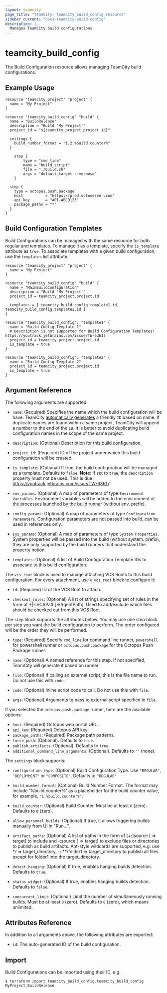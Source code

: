 ```yaml
---
layout: teamcity
page_title: "TeamCity: teamcity_build_config resource"
sidebar_current: "docs-teamcity-build-config"
description: |-
  Manages TeamCity build configurations
---
```


# teamcity\_build\_config

The Build Configuration resource allows managing TeamCity build configurations.

## Example Usage

```hcl
resource "teamcity_project" "project" {
  name = "My Project"
}

resource "teamcity_build_config" "build" {
  name = "BuildRelease"
  description = "Build 'My Project'"
  project_id = "${teamcity_project.project.id}"

  settings {
    build_number_format = "1.2.%build.counter%"
  }

	step {
		type = "cmd_line"
		name = "build_script"
		file = "./build.sh"
		args = "default_target --verbose"
	}

  step {
    type = octopus.push.package
    host          = "https://prod.octoserver.com"
    api_key       = "API-ABCD123"
    package_paths = "*"
  }
}
```

## Build Configuration Templates
Build Configurations can be managed with the same resource for both regular and templates.
To manage it as a template, specify the `is_template` attribute as `true`.
To associate templates with a given build configuration, use the `templates` list attribute.

```hcl
resource "teamcity_project" "project" {
  name = "My Project"
}

resource "teamcity_build_config" "build" {
  name = "MainBuildConfiguration"
  description = "Build 'My Project'"
  project_id = teamcity_project.project.id

  templates = [ teamcity_build_config.template1.id, teamcity_build_config.template2.id ]
}

resource "teamcity_build_config", "template1" {
  name = "Build Config Template 1"
  # Description is not supported for Build Configuration Templates! https://youtrack.jetbrains.com/issue/TW-63617
  project_id = teamcity_project.project.id
  is_template = true
}

resource "teamcity_build_config", "template2" {
  name = "Build Config Template 2"
  project_id = teamcity_project.project.id
  is_template = true
}
```

## Argument Reference

The following arguments are supported:

* `name`: (Required) Specifies the name which the build configuration will be have. TeamCity [automatically generates](https://confluence.jetbrains.com/display/TCD18/Identifier) a friendly `ID`  based on name. If duplicate names are found within a same project, TeamCity will append a number to the end of the `ID`. It is better to avoid duplicating build configuration names in the scope of the same project.

* `description`: (Optional) Description for this build configuration.

* `project_id`: (Required) ID of the project under which this build configuration will be created.

* `is_template`: (Optional) If true, the build configuration will be managed as a template. Defaults to `false`. **Note**: If set to `true`, the `description` property must not be used. This is due https://youtrack.jetbrains.com/issue/TW-63617. 

* `env_params`: (Optional) A map of parameters of type `Environment Variables`. Environment variables will be added to the environment of the processes launched by the build runner (without env. prefix).

* `config_params`: (Optional) A map of parameters of type `Configuration Parameters`. Configuration parameters are not passed into build, can be used in references only.

* `sys_params`: (Optional) A map of parameters of type `System Properties`. System properties will be passed into the build (without system. prefix), they are only supported by the build runners that understand the property notion.

* `templates`: (Optional) A list of Build Configuration Template IDs to associate to this build configuration.

The `vcs_root` block is used to manage attaching VCS Roots to this build configuration. For every attachment, use a `vcs_root` block to configure it:

* `id`: (Required) ID of the VCS Root to attach.

* `checkout_rules`: (Optional) A list of strings specifying set of rules in the form of +|-:VCSPath\[\=\>AgentPath\]. Used to add/exclude which files should be checked out from this VCS Root

The `step` block supports the attributes below. You may use one step block per step you want the build configuration to perform. The order configured will be the order they will be performed.

* `type`: (Required) Specify `cmd_line` for command line runner, `powershell` for powershell runner or `octopus.push.package` for the Octopus Push Package runner.

* `name`: (Optional) A named reference for this step. If not specified, TeamCity will generate it based on runner.

* `file`: (Optional) If calling an external script, this is the file name to run. Do not use this with `code`.

* `code`: (Optional) Inline script code to call. Do not use this with `file`.

* `args`: (Optional) Arguments to pass to external script specified in `file`.

If you selected the `octopus.push.package` runner, here are the available options:
* `host`: (Required) Octopus web portal URL.
* `api_key`: (Required) Octopus API key.
* `package_paths`: (Required) Package path patterns.
* `force_push`: (Optional).  Defaults to `true`.
* `publish_artifacts`: (Optional). Defaults to `true`.
* `additional_command_line_arguments`: (Optional). Defaults to `''` (none).

The `settings` block supports:

* `configuration_type`: (Optional) Build Configuration Type. Use `"REGULAR"`, `"DEPLOYMENT"` or `"COMPOSITE"`. Defaults to `"REGULAR"`

* `build_number_format`: (Optional) Build Number Format. The format may include '%build.counter%' as a placeholder for the build counter value, for example, `"1.%build.counter%"`.

* `build_counter`: (Optional) Build Counter. Must be at least `0` (zero). Defaults to `0` (zero).

* `allow_personal_builds`: (Optional) If true, it allows triggering builds manually from UI in "Run...".

* `artifact_paths`: (Optional) A list of paths in the form of [+:]source [ => target] to include and -:source [ => target] to exclude files or directories to publish as build artifacts. Ant-style wildcards are supported, e.g. use **/* => target_directory, -: **/folder1 => target_directory to publish all files except for folder1 into the target_directory.

* `detect_hanging`: (Optional) If true, enables hanging builds detection. Defaults to `true`.

* `status_widget`: (Optional) If true, enables hanging builds detection. Defaults to `false`.

* `concurrent_limit`: (Optional) Limit the number of simultaneously running builds. Must be at least `0` (zero). Defaults to `0` (zero), which means unlimited.

## Attributes Reference
In addition to all arguments above, the following attributes are exported:

* `id`: The auto-generated ID of the build configuration.

## Import
Build Configurations can be imported using their ID, e.g.

```
$ terraform import teamcity_build_config.teamcity_build_config MyProject_BuildRelease
```
